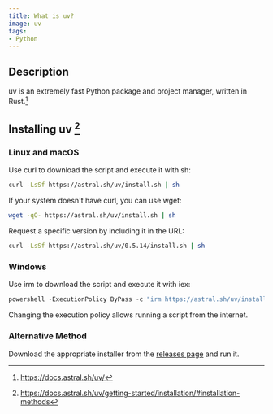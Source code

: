 ```yaml
---
title: What is uv?
image: uv
tags:
- Python
---
```

## Description

uv is an extremely fast Python package and project manager, written in Rust.[^1]

## Installing uv [^2]

### Linux and macOS

Use curl to download the script and execute it with sh:

```bash
curl -LsSf https://astral.sh/uv/install.sh | sh
```

If your system doesn't have curl, you can use wget:

```bash
wget -qO- https://astral.sh/uv/install.sh | sh
```

Request a specific version by including it in the URL:

```bash
curl -LsSf https://astral.sh/uv/0.5.14/install.sh | sh
```

### Windows

Use irm to download the script and execute it with iex:

```powershell
powershell -ExecutionPolicy ByPass -c "irm https://astral.sh/uv/install.ps1 | iex"
```

Changing the execution policy allows running a script from the internet.

### Alternative Method

Download the appropriate installer from the [releases page](https://github.com/astral-sh/uv/releases/latest) and run it.

[^1]: https://docs.astral.sh/uv/
[^2]: https://docs.astral.sh/uv/getting-started/installation/#installation-methods

